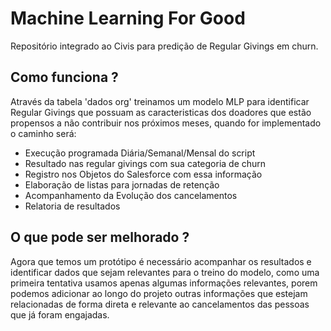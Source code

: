 # Machine Learning For Good
Repositório integrado ao Civis para predição de Regular Givings em churn.


## Como funciona ?

Através da tabela 'dados org' treinamos um modelo MLP para identificar Regular Givings que possuam as caracteristicas dos doadores que estão propensos a não contribuir nos próximos meses, quando for implementado o caminho será:

- Execução programada Diária/Semanal/Mensal do script
- Resultado nas regular givings com sua categoria de churn
- Registro nos Objetos do Salesforce com essa informação
- Elaboração de listas para jornadas de retenção
- Acompanhamento da Evolução dos cancelamentos
- Relatoria de resultados


## O que pode ser melhorado ?

Agora que temos um protótipo é necessário acompanhar os resultados e identificar dados que sejam relevantes para o treino do modelo, como uma primeira tentativa usamos apenas algumas informações relevantes, porem podemos adicionar ao longo do projeto outras informações que estejam relacionadas de forma direta e relevante ao cancelamentos das pessoas que já foram engajadas.
